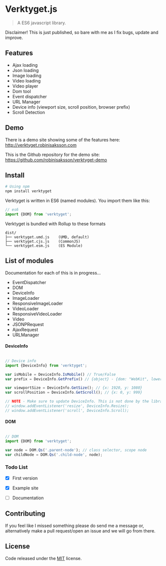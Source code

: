 # Verktyget.js

> A ES6 javascript library.

Disclaimer! This is just published, so bare with me as I fix bugs, update and improve.

## Features

* Ajax loading
* Json loading
* Image loading
* Video loading
* Video player
* Dom tool
* Event dispatcher
* URL Manager
* Device info (viewport size, scroll position, browser prefix)
* Scroll Detection


## Demo

There is a demo site showing some of the features here: http://verktyget.robinisaksson.com

This is the Github repository for the demo site: https://github.com/robinisaksson/verktyget-demo

## Install

``` bash
# Using npm
npm install verktyget

```

Verktyget is written in ES6 (named modules). You import them like this: 

``` js
// es6
import {DOM} from 'verktyget';
```

Verktyget is bundled with Rollup to these formats

```text
dist/
├── verktyget.umd.js    (UMD, default)
├── verktyget.cjs.js    (CommonJS)
└── verktyget.esm.js    (ES Module)
```



## List of modules

Documentation for each of this is in progress...
* EventDispatcher  
* DOM  
* DeviceInfo  
* ImageLoader  
* ResponsiveImageLoader  
* VideoLoader  
* ResponsiveVideoLoader  
* Video  
* JSONPRequest  
* AjaxRequest  
* URLManager


#### DeviceInfo
``` js

// Device info
import {DeviceInfo} from 'verktyget';

var isMobile = DeviceInfo.IsMobile() // True/False
var prefix = DeviceInfo.GetPrefix() // {object} - {dom: "WebKit", lowercase: "webkit", css: "-webkit-", js: "Webkit"}

var viewportSize = DeviceInfo.GetSize(); // {x: 1920, y: 1080}
var scrollPosition = DeviceInfo.GetScroll(); // {x: 0, y: 999}

// NOTE - Make sure to update DeviceInfo. This is not done by the library
// window.addEventListener('resize', DeviceInfo.Resize);
// window.addEventListener('scroll', DeviceInfo.Scroll);

```

#### DOM
``` js

// DOM
import {DOM} from 'verktyget';

var node = DOM.Qs('.parent-node'); // class selector, scope node
var childNode = DOM.Qs('.child-node', node);

```



### Todo List

* [x] First version
* [x] Example site
* [ ] Documentation


## Contributing

If you feel like I missed something please do send me a message or, alternatively make a pull request/open an issue and we will go from there.

## License

Code released under the [MIT](LICENSE) license.
